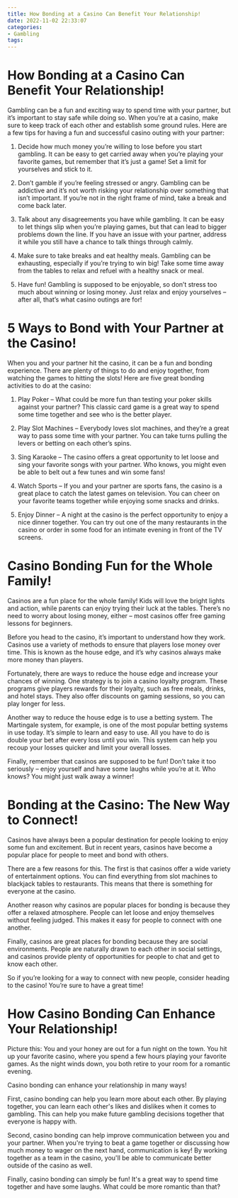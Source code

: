 ```yaml
---
title: How Bonding at a Casino Can Benefit Your Relationship!
date: 2022-11-02 22:33:07
categories:
- Gambling
tags:
---
```



#  How Bonding at a Casino Can Benefit Your Relationship!

Gambling can be a fun and exciting way to spend time with your partner, but it’s important to stay safe while doing so. When you’re at a casino, make sure to keep track of each other and establish some ground rules. Here are a few tips for having a fun and successful casino outing with your partner:

1. Decide how much money you’re willing to lose before you start gambling. It can be easy to get carried away when you’re playing your favorite games, but remember that it’s just a game! Set a limit for yourselves and stick to it.

2. Don’t gamble if you’re feeling stressed or angry. Gambling can be addictive and it’s not worth risking your relationship over something that isn’t important. If you’re not in the right frame of mind, take a break and come back later.

3. Talk about any disagreements you have while gambling. It can be easy to let things slip when you’re playing games, but that can lead to bigger problems down the line. If you have an issue with your partner, address it while you still have a chance to talk things through calmly.

4. Make sure to take breaks and eat healthy meals. Gambling can be exhausting, especially if you’re trying to win big! Take some time away from the tables to relax and refuel with a healthy snack or meal.

5. Have fun! Gambling is supposed to be enjoyable, so don’t stress too much about winning or losing money. Just relax and enjoy yourselves – after all, that’s what casino outings are for!

#  5 Ways to Bond with Your Partner at the Casino!

When you and your partner hit the casino, it can be a fun and bonding experience. There are plenty of things to do and enjoy together, from watching the games to hitting the slots! Here are five great bonding activities to do at the casino:

1. Play Poker – What could be more fun than testing your poker skills against your partner? This classic card game is a great way to spend some time together and see who is the better player.

2. Play Slot Machines – Everybody loves slot machines, and they’re a great way to pass some time with your partner. You can take turns pulling the levers or betting on each other’s spins.

3. Sing Karaoke – The casino offers a great opportunity to let loose and sing your favorite songs with your partner. Who knows, you might even be able to belt out a few tunes and win some fans!

4. Watch Sports – If you and your partner are sports fans, the casino is a great place to catch the latest games on television. You can cheer on your favorite teams together while enjoying some snacks and drinks.

5. Enjoy Dinner – A night at the casino is the perfect opportunity to enjoy a nice dinner together. You can try out one of the many restaurants in the casino or order in some food for an intimate evening in front of the TV screens.

#  Casino Bonding Fun for the Whole Family!

Casinos are a fun place for the whole family! Kids will love the bright lights and action, while parents can enjoy trying their luck at the tables. There’s no need to worry about losing money, either – most casinos offer free gaming lessons for beginners.

Before you head to the casino, it’s important to understand how they work. Casinos use a variety of methods to ensure that players lose money over time. This is known as the house edge, and it’s why casinos always make more money than players.

Fortunately, there are ways to reduce the house edge and increase your chances of winning. One strategy is to join a casino loyalty program. These programs give players rewards for their loyalty, such as free meals, drinks, and hotel stays. They also offer discounts on gaming sessions, so you can play longer for less.

Another way to reduce the house edge is to use a betting system. The Martingale system, for example, is one of the most popular betting systems in use today. It’s simple to learn and easy to use. All you have to do is double your bet after every loss until you win. This system can help you recoup your losses quicker and limit your overall losses.

Finally, remember that casinos are supposed to be fun! Don’t take it too seriously – enjoy yourself and have some laughs while you’re at it. Who knows? You might just walk away a winner!

#  Bonding at the Casino: The New Way to Connect!

Casinos have always been a popular destination for people looking to enjoy some fun and excitement. But in recent years, casinos have become a popular place for people to meet and bond with others.

There are a few reasons for this. The first is that casinos offer a wide variety of entertainment options. You can find everything from slot machines to blackjack tables to restaurants. This means that there is something for everyone at the casino.

Another reason why casinos are popular places for bonding is because they offer a relaxed atmosphere. People can let loose and enjoy themselves without feeling judged. This makes it easy for people to connect with one another.

Finally, casinos are great places for bonding because they are social environments. People are naturally drawn to each other in social settings, and casinos provide plenty of opportunities for people to chat and get to know each other.

So if you’re looking for a way to connect with new people, consider heading to the casino! You’re sure to have a great time!

#  How Casino Bonding Can Enhance Your Relationship!

Picture this: You and your honey are out for a fun night on the town. You hit up your favorite casino, where you spend a few hours playing your favorite games. As the night winds down, you both retire to your room for a romantic evening.

Casino bonding can enhance your relationship in many ways!

First, casino bonding can help you learn more about each other. By playing together, you can learn each other's likes and dislikes when it comes to gambling. This can help you make future gambling decisions together that everyone is happy with.

Second, casino bonding can help improve communication between you and your partner. When you're trying to beat a game together or discussing how much money to wager on the next hand, communication is key! By working together as a team in the casino, you'll be able to communicate better outside of the casino as well.

Finally, casino bonding can simply be fun! It's a great way to spend time together and have some laughs. What could be more romantic than that?